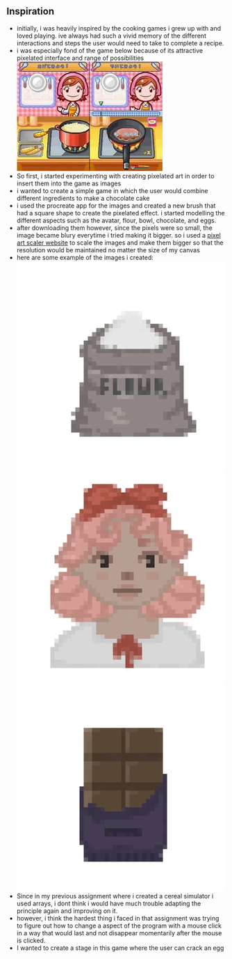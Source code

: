 ## Inspiration
- initially, i was heavily inspired by the cooking games i grew up with and loved playing. ive always had such a vivid memory of the different interactions and steps the user would need to take to complete a recipe.
- i was especially fond of the game below because of its attractive pixelated interface and range of possibilities
![IMMidTermInspo](IMMidTermInspo.jpeg)
- So first, i started experimenting with creating pixelated art in order to insert them into the game as images
- i wanted to create a simple game in which the user would combine different ingredients to make a chocolate cake
- i used the procreate app for the images and created a new brush that had a square shape to create the pixelated effect. i started modelling the different aspects such as the avatar, flour, bowl, chocolate, and eggs.
- after downloading them however, since the pixels were so small, the image became blury everytime i tried making it bigger. so i used a [pixel art scaler website](https://yal.cc/r/19/upscale/) to scale the images and make them bigger so that the resolution would be maintained no matter the size of my canvas
- here are some example of the images i created:
![IMMidTermFlour](IMG_0807(1).png)
![IMMidTermAvatar](IMG_0804(1).png)
![IMMidTermChocolate](IMG_0805(1).png)
- Since in my previous assignment where i created a cereal simulator i used arrays, i dont think i would have much trouble adapting the principle again and improving on it. 
- however, i think the hardest thing i faced in that assignment was trying to figure out how to change a aspect of the program with a mouse click in a way that would last and not disappear momentarily after the mouse is clicked.
- I wanted to create a stage in this game where the user can crack an egg 
